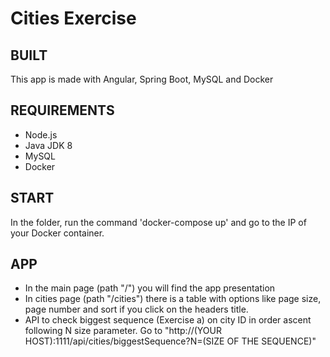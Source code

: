 # Cities Exercise

## BUILT

This app is made with Angular, Spring Boot, MySQL and Docker

## REQUIREMENTS

- Node.js
- Java JDK 8
- MySQL
- Docker

## START

In the folder, run the command 'docker-compose up' and go to the IP of your Docker container.

## APP

- In the main page (path "/") you will find the app presentation
- In cities page (path "/cities") there is a table with options like page size, page number and sort if you click on the headers title.
- API to check biggest sequence (Exercise a) on city ID in order ascent following N size parameter.
  Go to "http://(YOUR HOST):1111/api/cities/biggestSequence?N=(SIZE OF THE SEQUENCE)"
